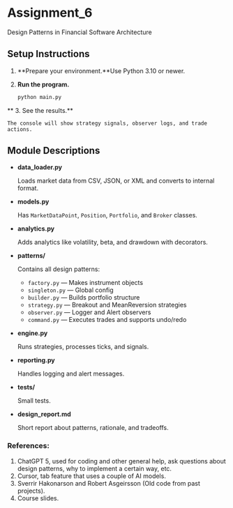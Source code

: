 # Assignment_6

Design Patterns in Financial Software Architecture

## Setup Instructions

1. **Prepare your environment.**Use Python 3.10 or newer.
2. **Run the program.**

   ```bash
   python main.py
   ```

**
    3. See the results.**

    The console will show strategy signals, observer logs, and trade actions.

## Module Descriptions

* **data_loader.py**

  Loads market data from CSV, JSON, or XML and converts to internal format.
* **models.py**

  Has `MarketDataPoint`, `Position`, `Portfolio`, and `Broker` classes.
* **analytics.py**

  Adds analytics like volatility, beta, and drawdown with decorators.
* **patterns/**

  Contains all design patterns:

  * `factory.py` — Makes instrument objects
  * `singleton.py` — Global config
  * `builder.py` — Builds portfolio structure
  * `strategy.py` — Breakout and MeanReversion strategies
  * `observer.py` — Logger and Alert observers
  * `command.py` — Executes trades and supports undo/redo
* **engine.py**

  Runs strategies, processes ticks, and signals.
* **reporting.py**

  Handles logging and alert messages.
* **tests/**

  Small tests.
* **design_report.md**

  Short report about patterns, rationale, and tradeoffs.

### References:

1. ChatGPT 5, used for coding and other general help, ask questions about design patterns, why to implement a certain way, etc.
2. Cursor, tab feature that uses a couple of AI models.
3. Sverrir Hakonarson and Robert Asgeirsson (Old code from past projects).
4. Course slides.
